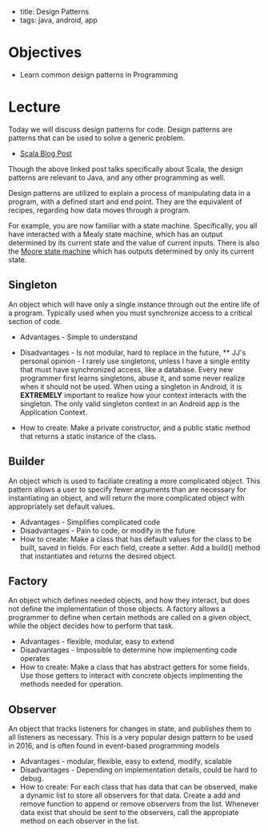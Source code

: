 - title: Design Patterns
- tags: java, android, app

# Objectives
- Learn common design patterns in Programming


# Lecture
Today we will discuss design patterns for code. Design patterns are patterns that can be used to solve a generic problem.

- [Scala Blog Post](http://www.lihaoyi.com/post/OldDesignPatternsinScala.html)

Though the above linked post talks specifically about Scala, the design patterns are relevant to Java, and any other programming
as well.

Design patterns are utilized to explain a process of manipulating data in a program, with a defined start and end point. 
They are the equivalent of recipes, regarding how data moves through a program.

For example, you are now familiar with a state machine. Specifically, you all have interacted with a Mealy state machine, which
has an output determined by its current state and the value of current inputs. There is also the [Moore state machine](https://en.wikipedia.org/wiki/Moore_machine)
which has outputs determined by only its current state.

## Singleton
An object which will have only a single instance through out the entire life of a program. 
Typically used when you must synchronize access to a critical section of code.
* Advantages - Simple to understand
* Disadvantages - Is not modular, hard to replace in the future, 
** JJ's personal opinion - I rarely use singletons, unless I have a single entity that must have synchronized access, like a database.
  Every new programmer first learns singletons, abuse it, and some never realize when it should not be used.
  When using a singleton in Android, it is **EXTREMELY** important to realize how your context interacts with the singleton. The only 
  valid singleton context in an Android app is the Application Context. 
  
* How to create: Make a private constructor, and a public static method that returns a static instance of the class.

## Builder
An object which is used to faciliate creating a more complicated object. This pattern allows a user to specify fewer arguments than
are necessary for instantiating an object, and will return the more complicated object with appropriately set default values.
* Advantages - Simplifies complicated code
* Disadvantages - Pain to code, or modify in the future
* How to create: Make a class that has default values for the class to be built, saved in fields. For each field, create a setter.
Add a build() method that instantiates and returns the desired object.

## Factory
An object which defines needed objects, and how they interact, but does not define the implementation of those objects. A factory allows
a programmer to define when certain methods are called on a given object, while the object decides how to perform that task.
* Advantages - flexible, modular, easy to extend
* Disadvantages - Impossible to determine how implementing code operates
* How to create: Make a class that has abstract getters for some fields. Use those getters to interact with concrete objects implmenting
the methods needed for operation.

## Observer
An object that tracks listeners for changes in state, and publishes them to all listeners as necessary. This is a very popular design
pattern to be used in 2016, and is often found in event-based programming models
* Advantages - modular, flexible, easy to extend, modify, scalable
* Disadvantages - Depending on implementation details, could be hard to debug.
* How to create: For each class that has data that can be observed, make a dynamic list to store all observers for that data. 
  Create a add and remove function to append or remove observers from the list. Whenever data exist that should be sent to the observers,
  call the appropiate method on each observer in the list.
